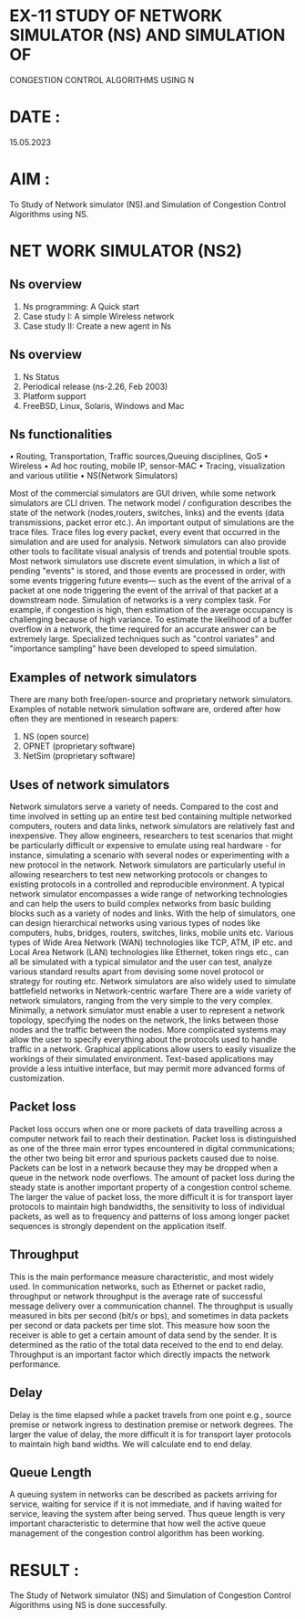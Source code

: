 # EX-11 STUDY OF NETWORK SIMULATOR (NS) AND SIMULATION OF 
CONGESTION CONTROL ALGORITHMS USING N

# DATE :

15.05.2023

# AIM :

To Study of Network simulator (NS).and Simulation of Congestion Control Algorithms
using NS.

# NET WORK SIMULATOR (NS2)

## Ns overview

1. Ns programming: A Quick start
2. Case study I: A simple Wireless network
3. Case study II: Create a new agent in Ns
   
## Ns overview

1. Ns Status
2. Periodical release (ns-2.26, Feb 2003)
3. Platform support
4. FreeBSD, Linux, Solaris, Windows and Mac
   
## Ns functionalities

• Routing, Transportation, Traffic sources,Queuing disciplines, QoS
• Wireless
• Ad hoc routing, mobile IP, sensor-MAC
• Tracing, visualization and various utilitie
• NS(Network Simulators)

Most of the commercial simulators are GUI driven, while some network simulators are CLI driven. 
The network model / configuration describes the state of the network (nodes,routers, switches, links) 
and the events (data transmissions, packet error etc.). An important output of simulations are the trace 
files. Trace files log every packet, every event that occurred in the simulation and are used for 
analysis. Network simulators can also provide other tools to facilitate visual analysis of trends and 
potential trouble spots.
Most network simulators use discrete event simulation, in which a list of pending "events" is stored, 
and those events are processed in order, with some events triggering future events— such as the event 
of the arrival of a packet at one node triggering the event of the arrival of that packet at a downstream 
node.
Simulation of networks is a very complex task. For example, if congestion is high, then estimation of 
the average occupancy is challenging because of high variance. To estimate the likelihood of a buffer 
overflow in a network, the time required for an accurate answer can be extremely large. Specialized 
techniques such as "control variates" and "importance sampling" have been developed to speed 
simulation.

## Examples of network simulators

There are many both free/open-source and proprietary network simulators. Examples of notable 
network simulation software are, ordered after how often they are mentioned in research papers:
1. NS (open source)
2. OPNET (proprietary software)
3. NetSim (proprietary software)

## Uses of network simulators

Network simulators serve a variety of needs. Compared to the cost and time involved in setting up an 
entire test bed containing multiple networked computers, routers and data links, network simulators 
are relatively fast and inexpensive. They allow engineers, researchers to test scenarios that might be 
particularly difficult or expensive to emulate using real hardware - for instance, simulating a scenario 
with several nodes or experimenting with a new protocol in the network. Network simulators are 
particularly useful in allowing researchers to test new networking protocols or changes to existing 
protocols in a controlled and reproducible environment. A typical network simulator encompasses a 
wide range of networking technologies and can help the users to build complex networks from basic 
building blocks such as a variety of nodes and links. With the help of simulators, one can design 
hierarchical networks using various types of nodes like computers, hubs, bridges, routers, switches, 
links, mobile units etc.
Various types of Wide Area Network (WAN) technologies like TCP, ATM, IP etc. and Local Area 
Network (LAN) technologies like Ethernet, token rings etc., can all be simulated with a typical 
simulator and the user can test, analyze various standard results apart from devising some novel 
protocol or strategy for routing etc. Network simulators are also widely used to simulate battlefield 
networks in Network-centric warfare
There are a wide variety of network simulators, ranging from the very simple to the very complex. 
Minimally, a network simulator must enable a user to represent a network topology, specifying the 
nodes on the network, the links between those nodes and the traffic between the nodes. More 
complicated systems may allow the user to specify everything about the protocols used to handle 
traffic in a network. Graphical applications allow users to easily visualize the workings of their 
simulated environment. Text-based applications may provide a less intuitive interface, but may permit 
more advanced forms of customization.

## Packet loss

Packet loss occurs when one or more packets of data travelling across a computer network fail to 
reach their destination. Packet loss is distinguished as one of the three main error types encountered in 
digital communications; the other two being bit error and spurious packets caused due to noise.
Packets can be lost in a network because they may be dropped when a queue in the network node 
overflows. The amount of packet loss during the steady state is another important property of a 
congestion control scheme. The larger the value of packet loss, the more difficult it is for transport 
layer protocols to maintain high bandwidths, the sensitivity to loss of individual packets, as well as to 
frequency and patterns of loss among longer packet sequences is strongly dependent on the 
application itself.

## Throughput

This is the main performance measure characteristic, and most widely used. In communication 
networks, such as Ethernet or packet radio, throughput or network throughput is the average rate of 
successful message delivery over a communication channel. The throughput is usually measured in 
bits per second (bit/s or bps), and sometimes in data packets per second or data packets per time slot.
This measure how soon the receiver is able to get a certain amount of data send by the sender. It is 
determined as the ratio of the total data received to the end to end delay. Throughput is an important 
factor which directly impacts the network performance.

## Delay

Delay is the time elapsed while a packet travels from one point e.g., source premise or network 
ingress to destination premise or network degrees. The larger the value of delay, the more difficult it 
is for transport layer protocols to maintain high band widths. We will calculate end to end delay.

## Queue Length

A queuing system in networks can be described as packets arriving for service, waiting for service if it 
is not immediate, and if having waited for service, leaving the system after being served. Thus queue 
length is very important characteristic to determine that how well the active queue management of the 
congestion control algorithm has been working.

# RESULT :

The Study of Network simulator (NS) and Simulation of Congestion Control Algorithms using NS is done successfully.
